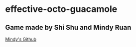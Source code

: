 # effective-octo-guacamole
## Game made by Shi Shu and Mindy Ruan
[Mindy's Github](https://github.com/mr4739)
